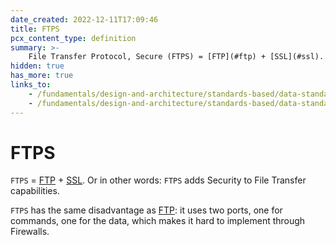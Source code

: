 ```yaml
---
date_created: 2022-12-11T17:09:46
title: FTPS
pcx_content_type: definition
summary: >-
    File Transfer Protocol, Secure (FTPS) = [FTP](#ftp) + [SSL](#ssl). Or in other words: `FTPS` adds Security to File Transfer capabilities.
hidden: true
has_more: true
links_to:
    - /fundamentals/design-and-architecture/standards-based/data-standards/ftp
    - /fundamentals/design-and-architecture/standards-based/data-standards/ssl
---
```


# FTPS

`FTPS` = [FTP](/fundamentals/design-and-architecture/standards-based/data-standards/ftp) + [SSL](/fundamentals/design-and-architecture/standards-based/data-standards/ssl). Or in other words: `FTPS` adds Security to File Transfer capabilities.

`FTPS` has the same disadvantage as [FTP](/fundamentals/design-and-architecture/standards-based/data-standards/ftp): it uses two ports, one for commands, one for the data, which makes it hard to implement through Firewalls.
